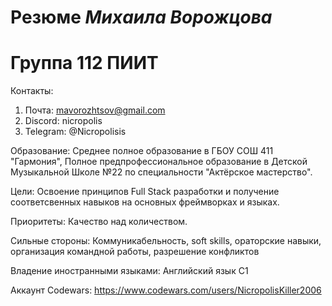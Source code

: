 # Резюме *Михаила Ворожцова*
# Группа 112 ПИИТ
Контакты:
1. Почта: mavorozhtsov@gmail.com
2. Discord: nicropolis
3. Telegram: @Nicropolisis

Образование: Среднее полное образование в ГБОУ СОШ 411 "Гармония", Полное предпрофессиональное образование в Детской Музыкальной Школе №22 по специальности "Актёрское мастерство".

Цели: Освоение принципов Full Stack разработки и получение соответсвенных навыков на основных фреймворках и языках.

Приоритеты: Качество над количеством.

Сильные стороны: Коммуникабельность, soft skills, ораторские навыки, организация командной работы, разрешение конфликтов

Владение иностранными языками: Английский язык C1

Аккаунт Codewars: https://www.codewars.com/users/NicropolisKiller2006
